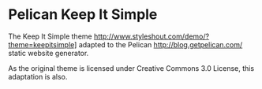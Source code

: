 Pelican Keep It Simple
======================

The Keep It Simple theme http://www.styleshout.com/demo/?theme=keepitsimple]
adapted to the Pelican http://blog.getpelican.com/ static website generator.

As the original theme is licensed under Creative Commons 3.0 License, this 
adaptation is also.
